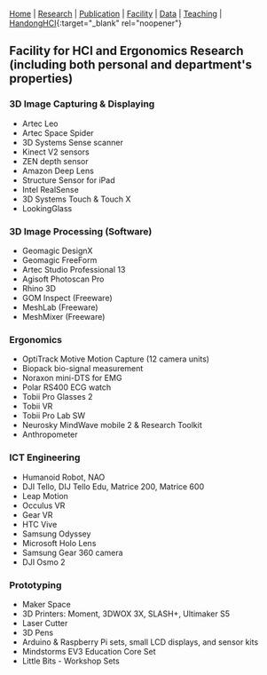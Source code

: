 [Home](README.md) | [Research](research.md) | [Publication](publication.md) | [Facility](facility.md) | [Data](data.md) | [Teaching](teaching.md) | [HandongHCI](https://handonghci.github.io){:target="_blank" rel="noopener"}

## Facility for HCI and Ergonomics Research (including both personal and department's properties)

### 3D Image Capturing & Displaying
- Artec Leo
- Artec Space Spider
- 3D Systems Sense scanner
- Kinect V2 sensors
- ZEN depth sensor
- Amazon Deep Lens
- Structure Sensor for iPad
- Intel RealSense
- 3D Systems Touch & Touch X
- LookingGlass

### 3D Image Processing (Software)
- Geomagic DesignX
- Geomagic FreeForm
- Artec Studio Professional 13
- Agisoft Photoscan Pro
- Rhino 3D
- GOM Inspect (Freeware)
- MeshLab (Freeware)
- MeshMixer (Freeware)

### Ergonomics
- OptiTrack Motive Motion Capture (12 camera units)
- Biopack bio-signal measurement
- Noraxon mini-DTS for EMG
- Polar RS400 ECG watch
- Tobii Pro Glasses 2
- Tobii VR
- Tobii Pro Lab SW
- Neurosky MindWave mobile 2 & Research Toolkit
- Anthropometer

### ICT Engineering
- Humanoid Robot, NAO
- DJI Tello, DIJ Tello Edu, Matrice 200, Matrice 600
- Leap Motion
- Occulus VR
- Gear VR
- HTC Vive
- Samsung Odyssey
- Microsoft Holo Lens
- Samsung Gear 360 camera
- DJI Osmo 2

### Prototyping
- Maker Space
- 3D Printers: Moment, 3DWOX 3X, SLASH+, Ultimaker S5
- Laser Cutter
- 3D Pens
- Arduino & Raspberry Pi sets, small LCD displays, and sensor kits
- Mindstorms EV3 Education Core Set
- Little Bits - Workshop Sets

